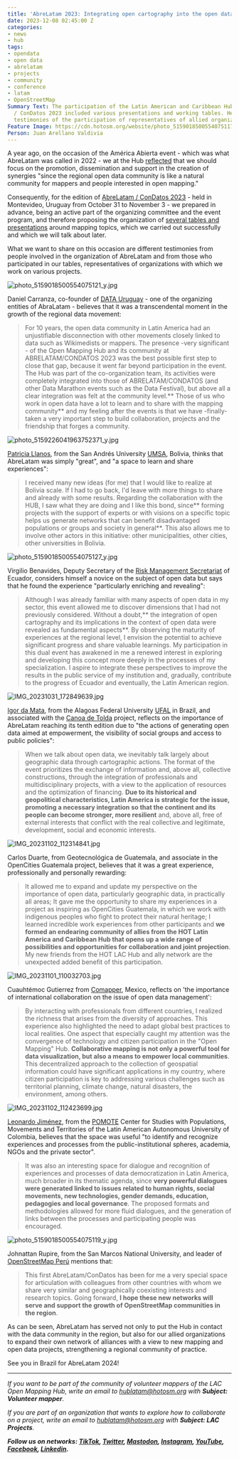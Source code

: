 ```yaml
---
title: 'AbreLatam 2023: Integrating open cartography into the open data community'
date: 2023-12-08 02:45:00 Z
categories:
- news
- hub
tags:
- opendata
- open data
- abrelatam
- projects
- community
- conference
- latam
- OpenStreetMap
Summary Text: The participation of the Latin American and Caribbean Hub in AbreLatam
  / ConDatos 2023 included various presentations and working tables. Here are the
  testimonies of the participation of representatives of allied organizations.
Feature Image: https://cdn.hotosm.org/website/photo_5159018500554075117_y.jpg
Person: Juan Arellano Valdivia
---
```


A year ago, on the occasion of the América Abierta event - which was what AbreLatam was called in 2022 - we at the Hub [reflected](https://www.hotosm.org/updates/america-abierta-2022-the-challenge-of-open-data/) that we should focus on the promotion, dissemination and support in the creation of synergies "since the regional open data community is like a natural community for mappers and people interested in open mapping."

Consequently, for the edition of [AbreLatam / ConDatos 2023](https://2023.abrelatam.org/) - held in Montevideo, Uruguay from October 31 to November 3 - we prepared in advance, being an active part of the organizing committee and the event program, and therefore proposing the organization of [several tables and presentations](https://www.hotosm.org/updates/el-mapeo-abierto-se-hara-presente-en-el-abrelatam-2023/) around mapping topics, which we carried out successfully and which we will talk about later.

What we want to share on this occasion are different testimonies from people involved in the organization of AbreLatam and from those who participated in our tables, representatives of organizations with which we work on various projects.

![photo_5159018500554075121_y.jpg](https://cdn.hotosm.org/website/photo_5159018500554075121_y.jpg)

Daniel Carranza, co-founder of [DATA Uruguay](https://data.org.uy/) - one of the organizing entities of AbraLatam - believes that it was a transcendental moment in the growth of the regional data movement:

> For 10 years, the open data community in Latin America had an unjustifiable disconnection with other movements closely linked to data such as Wikimedists or mappers. The presence -very significant - of the Open Mapping Hub and its community at ABRELATAM/CONDATOS 2023 was the best possible first step to close that gap, because it went far beyond participation in the event. The Hub was part of the co-organization team, its activities were completely integrated into those of ABRELATAM/CONDATOS (and other Data Marathon events such as the Data Festival), but above all a clear integration was felt at the community level.\*\* Those of us who work in open data have a lot to learn and to share with the mapping community\*\* and my feeling after the events is that we have -finally- taken a very important step to build collaboration, projects and the friendship that forges a community.

![photo_5159226041963752371_y.jpg](https://cdn.hotosm.org/website/photo_5159226041963752371_y.jpg)

[Patricia Llanos](https://www.linkedin.com/in/dr-patricia-llanos-5b891247/?originalSubdomain=bo), from the San Andrés University [UMSA](https://www.umsa.bo/), Bolivia, thinks that AbreLatam was simply "great", and "a space to learn and share experiences":

> I received many new ideas (for me) that I would like to realize at Bolivia scale. If I had to go back, I'd leave with more things to share and already with some results. Regarding the collaboration with the HUB, I saw what they are doing and I like this bond, since\*\* forming projects with the support of experts or with visions on a specific topic helps us generate networks that can benefit disadvantaged populations or groups and society in general\*\*. This also allows me to involve other actors in this initiative: other municipalities, other cities, other universities in Bolivia.

![photo_5159018500554075127_y.jpg](https://cdn.hotosm.org/website/photo_5159018500554075127_y.jpg)

Virgilio Benavides, Deputy Secretary of the [Risk Management Secretariat](https://www.gestionderiesgos.gob.ec/) of Ecuador, considers himself a novice on the subject of open data but says that he found the experience "particularly enriching and revealing":

> Although I was already familiar with many aspects of open data in my sector, this event allowed me to discover dimensions that I had not previously considered. Without a doubt,\*\* the integration of open cartography and its implications in the context of open data were revealed as fundamental aspects\*\*. By observing the maturity of experiences at the regional level, I envision the potential to achieve significant progress and share valuable learnings. My participation in this dual event has awakened in me a renewed interest in exploring and developing this concept more deeply in the processes of my specialization. I aspire to integrate these perspectives to improve the results in the public service of my institution and, gradually, contribute to the progress of Ecuador and eventually, the Latin American region.

![IMG_20231031_172849639.jpg](https://cdn.hotosm.org/website/IMG_20231031_172849639.jpg)

[Igor da Mata](https://www.linkedin.com/in/igor-da-mata-oliveira-9197b038/?originalSubdomain=br), from the Alagoas Federal University [UFAL](https://ufal.br/) in Brazil, and associated with the [Canoa de Tolda](https://www.hotosm.org/projects/canoa-de-tolda/) project, reflects on the importance of AbreLatam reaching its tenth edition due to "the actions of generating open data aimed at empowerment, the visibility of social groups and access to public policies":

> When we talk about open data, we inevitably talk largely about geographic data through cartographic actions. The format of the event prioritizes the exchange of information and, above all, collective constructions, through the integration of professionals and multidisciplinary projects, with a view to the application of resources and the optimization of financing. **Due to its historical and geopolitical characteristics, Latin America is strategic for the issue, promoting a necessary integration so that the continent and its people can become stronger, more resilient** and, above all, free of external interests that conflict with the real collective.and legitimate, development, social and economic interests.

![IMG_20231102_112314841.jpg](https://cdn.hotosm.org/website/IMG_20231102_112314841.jpg)

Carlos Duarte, from Geotecnológica de Guatemala, and associate in the OpenCities Guatemala project, believes that it was a great experience, professionally and personally rewarding:

> It allowed me to expand and update my perspective on the importance of open data, particularly geographic data, in practically all areas; It gave me the opportunity to share my experiences in a project as inspiring as OpenCities Guatemala, in which we work with indigenous peoples who fight to protect their natural heritage; I learned incredible work experiences from other participants and **we formed an endearing community of allies from the HOT Latin America and Caribbean Hub that opens up a wide range of possibilities and opportunities for collaboration and joint projection**. My new friends from the HOT LAC Hub and ally network are the unexpected added benefit of this participation.

![IMG_20231101_110032703.jpg](https://cdn.hotosm.org/website/IMG_20231101_110032703.jpg)

Cuauhtémoc Gutierrez from [Comapper](https://comapper.org/), Mexico, reflects on 'the importance of international collaboration on the issue of open data management':

> By interacting with professionals from different countries, I realized the richness that arises from the diversity of approaches. This experience also highlighted the need to adapt global best practices to local realities. One aspect that especially caught my attention was the convergence of technology and citizen participation in the "Open Mapping" Hub. **Collaborative mapping is not only a powerful tool for data visualization, but also a means to empower local communities**. This decentralized approach to the collection of geospatial information could have significant applications in my country, where citizen participation is key to addressing various challenges such as territorial planning, climate change, natural disasters, the environment, among others.

![IMG_20231102_112423699.jpg](https://cdn.hotosm.org/website/IMG_20231102_112423699.jpg)

[Leonardo Jiménez](https://wwwunaula.academia.edu/LeonardoJimenezGarc%C3%ADa), from the [POMOTE](https://pomotecestudios.unaula.edu.co/sobre-pomote-centro-estudios-poblaciones-movilizaciones-territorios/) Center for Studies with Populations, Movements and Territories of the Latin American Autonomous University of Colombia, believes that the space was useful "to identify and recognize experiences and processes from the public-institutional spheres, academia, NGOs and the private sector".

> It was also an interesting space for dialogue and recognition of experiences and processes of data democratization in Latin America, much broader in its thematic agenda, since **very powerful dialogues were generated linked to issues related to human rights, social movements, new technologies, gender demands, education, pedagogies and local governance**. The proposed formats and methodologies allowed for more fluid dialogues, and the generation of links between the processes and participating people was encouraged.

![photo_5159018500554075119_y.jpg](https://cdn.hotosm.org/website/photo_5159018500554075119_y.jpg)

Johnattan Rupire, from the San Marcos National University, and leader of [OpenStreetMap Perú](https://osm.org.pe/) mentions that:

> This first AbreLatam/ConDatos has been for me a very special space for articulation with colleagues from other countries with whom we share very similar and geographically coexisting interests and research topics. Going forward, **I hope these new networks will serve and support the growth of OpenStreetMap communities in the region**.

As can be seen, AbreLatam has served not only to put the Hub in contact with the data community in the region, but also for our allied organizations to expand their own network of alliances with a view to new mapping and open data projects, strengthening a regional community of practice.

See you in Brazil for AbreLatam 2024!

---

*If you want to be part of the community of volunteer mappers of the LAC Open Mapping Hub, write an email to [hublatam@hotosm.org](https://www.hotosm.org/updates/mapping-as-a-response-to-the-disaster-in-esmeraldas-ecuador/hublatam@hotosm.org) with **Subject: Volunteer mapper**.*

*If you are part of an organization that wants to explore how to collaborate on a project, write an email to [hublatam@hotosm.org](https://www.hotosm.org/updates/mapping-as-a-response-to-the-disaster-in-esmeraldas-ecuador/hublatam@hotosm.org) with **Subject: LAC Projects**.*

***Follow us on networks: [TikTok](https://www.tiktok.com/@mapeoabierto_la?lang=es), [Twitter](https://twitter.com/mapeoabierto_la), [Mastodon](https://mapstodon.space/@mapeoabierto_la), [Instagram](https://www.instagram.com/mapeoabierto_la/), [YouTube](https://www.youtube.com/channel/UCTH6Z_QODJ4NmmBmubS68VA), [Facebook](https://www.facebook.com/Mapeo-abierto-Am%C3%A9rica-Latina-102804808622456/), [Linkedin](https://www.linkedin.com/showcase/91453300/admin/feed/posts/).***